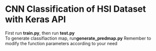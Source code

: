 # CNN Classification of HSI Dataset with Keras API
First run **train.py**, then run **test.py**  
To generate classifiaction map, run**generate_predmap.py**
Remember to modify the function parameters according to your need
